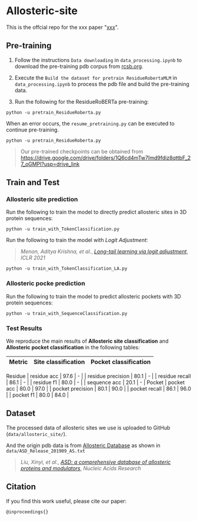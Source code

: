 # Allosteric-site
This is the offcial repo for the xxx paper "[xxx](https://google.com)".

## Pre-training

1. Follow the instructions `Data downloading` in `data_processing.ipynb` to download the pre-training pdb corpus from [rcsb.org](https://www.rcsb.org/).
   
2. Execute the `Build the dataset for pretrain ResidueRobertaMLM` in `data_processing.ipynb` to process the pdb file and build the pre-training data.

3.  Run the following for the ResidueRoBERTa pre-training:
```
python -u pretrain_ResidueRoberta.py
```

When an error occurs, the `resume_pretraining.py` can be executed to continue pre-training.
```
python -u pretrain_ResidueRoberta.py
```

> Our pre-trained checkpoints can be obtained from https://drive.google.com/drive/folders/1Q6cd4mTw7Imd9fdiz8qttbF_27_oGMPI?usp=drive_link

## Train and Test

### Allosteric site prediction

Run the following to train the model to directly predict allosteric sites in 3D protein sequences:
```
python -u train_with_TokenClassification.py
```

Run the following to train the model with *Logit Adjustment*:
> *Menon, Aditya Krishna, et al.*, 
> *[Long-tail learning via logit adjustment](https://openreview.net/forum?id=37nvvqkCo5)*,
> *ICLR 2021*
```
python -u train_with_TokenClassification_LA.py
```

### Allosteric pocke prediction

Run the following to train the model to predict allosteric pockets with 3D protein sequences:
```
python -u train_with_SequenceClassification.py
```

### Test Results

We reproduce the main results of **Allosteric site classification** and **Allosteric pocket classification** in the following tables:

| Metric | Site classification | Pocket classification |
| :--- | :---: | :---: |
Residue
| residue acc | 97.6 | - |
| residue precision | 80.1 | - |
| residue recall | 86.1 | - |
| residue f1 | 80.0 | - |
| sequence acc | 20.1 | - |
Pocket
| pocket acc | 80.0 | 97.0 |
| pocket precision | 80.1 | 90.0 |
| pocket recall | 86.1 | 96.0 |
| pocket f1 | 80.0 | 84.0 |

## Dataset

The processed data of allosteric sites we use is uploaded to GitHub (`data/allosteric_site/`).

And the origin pdb data is from [Allosteric Database](https://mdl.shsmu.edu.cn/ASD/module/mainpage/mainpage.jsp) as shown in `data/ASD_Release_201909_AS.txt`
> *Liu, Xinyi, et al.*,
> *[ASD: a comprehensive database of allosteric proteins and modulators](https://doi.org/10.1093/nar/gkq1022)*,
> *Nucleic Acids Research*

## Citation

If you find this work useful, please cite our paper:
```
@inproceedings{}
```